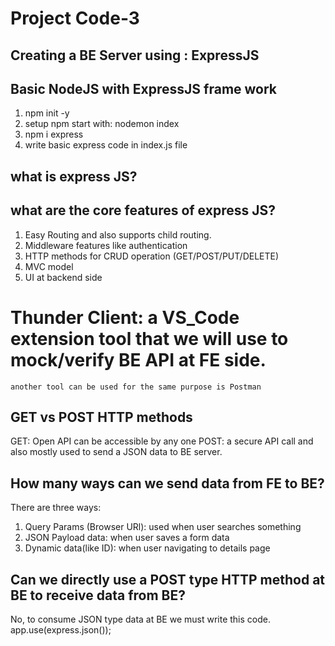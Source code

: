 # Project Code-3

## Creating a BE Server using : ExpressJS

## Basic NodeJS with ExpressJS frame work
1. npm init -y
2. setup npm start with: nodemon index
3. npm i express
4. write basic express code in index.js file


## what is express JS?


## what are the core features of express JS?
1. Easy Routing and also supports child routing.
2. Middleware features like authentication
3. HTTP methods for CRUD operation (GET/POST/PUT/DELETE)
4. MVC model
5. UI at backend side


# Thunder Client: a VS_Code extension tool that we will use to mock/verify BE API at FE side.
    another tool can be used for the same purpose is Postman

## GET vs POST HTTP methods
GET: Open API can be accessible by any one
POST: a secure API call and also mostly used to send a JSON data to BE server.

## How many ways can we send data from FE to BE?
There are three ways:
1. Query Params (Browser URl): used when user searches something
2. JSON Payload data: when user saves a form data
3. Dynamic data(like ID): when user navigating to details page

## Can we directly use a POST type HTTP method at BE to receive data from BE?
No, to consume JSON type data at BE we must write this code.
app.use(express.json());